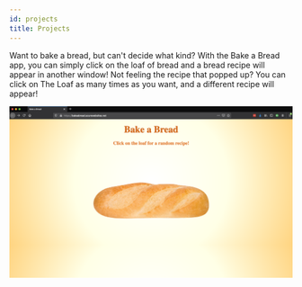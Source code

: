```yaml
---
id: projects
title: Projects
---
```


Want to bake a bread, but can't decide what kind? With the Bake a Bread app, you can simply click on the loaf of bread and a bread recipe will appear in another window! Not feeling the recipe that popped up? You can click on The Loaf as many times as you want, and a different recipe will appear!

![italian loaf](./assets/bread_app.png)
